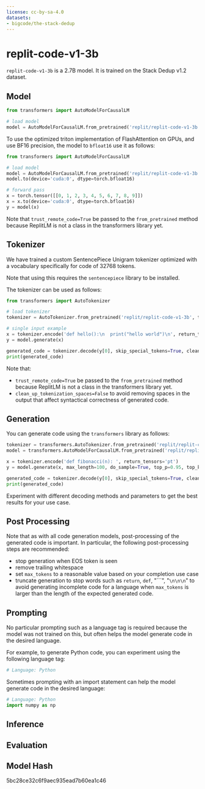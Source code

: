 ```yaml
---
license: cc-by-sa-4.0
datasets:
- bigcode/the-stack-dedup
---
```



# replit-code-v1-3b 

`replit-code-v1-3b` is a 2.7B model. It is trained on the Stack Dedup v1.2 dataset.



## Model


```python
from transformers import AutoModelForCausalLM

# load model
model = AutoModelForCausalLM.from_pretrained('replit/replit-code-v1-3b', trust_remote_code=True)
```

To use the optimized triton implementation of FlashAttention on GPUs, and use BF16 precision, the model to `bfloat16` use it as follows:

```python
from transformers import AutoModelForCausalLM

# load model
model = AutoModelForCausalLM.from_pretrained('replit/replit-code-v1-3b', trust_remote_code=True, attn_impl='triton')
model.to(device='cuda:0', dtype=torch.bfloat16)

# forward pass
x = torch.tensor([[0, 1, 2, 3, 4, 5, 6, 7, 8, 9]])
x = x.to(device='cuda:0', dtype=torch.bfloat16)
y = model(x)

```

Note that `trust_remote_code=True` be passed to the `from_pretrained` method because ReplitLM is not a class in the transformers library yet. 

## Tokenizer

We have trained a custom SentencePiece Unigram tokenizer optimized with a vocabulary specifically for code of 32768 tokens.

Note that using this requires the `sentencepiece` library to be installed. 

The tokenizer can be used as follows:

```python
from transformers import AutoTokenizer

# load tokenizer
tokenizer = AutoTokenizer.from_pretrained('replit/replit-code-v1-3b', trust_remote_code=True)

# single input example
x = tokenizer.encode('def hello():\n  print("hello world")\n', return_tensors='pt')
y = model.generate(x)

generated_code = tokenizer.decode(y[0], skip_special_tokens=True, clean_up_tokenization_spaces=False)
print(generated_code)
```

Note that: 
- `trust_remote_code=True` be passed to the `from_pretrained` method because ReplitLM is not a class in the transformers library yet.
- `clean_up_tokenization_spaces=False` to avoid removing spaces in the output that affect syntactical correctness of generated code. 


## Generation

You can generate code using the `transformers` library as follows:

```python
tokenizer = transformers.AutoTokenizer.from_pretrained('replit/replit-code-v1-3b', trust_remote_code=True)
model = transformers.AutoModelForCausalLM.from_pretrained('replit/replit-code-v1-3b', trust_remote_code=True)

x = tokenizer.encode('def fibonacci(n): ', return_tensors='pt')
y = model.generate(x, max_length=100, do_sample=True, top_p=0.95, top_k=60, temperature=0.2, num_return_sequences=1, eos_token_id=tokenizer.eos_token_id)

generated_code = tokenizer.decode(y[0], skip_special_tokens=True, clean_up_tokenization_spaces=False)
print(generated_code)
```

Experiment with different decoding methods and parameters to get the best results for your use case.

## Post Processing

Note that as with all code generation models, post-processing of the generated code is important. In particular, the following post-processing steps are recommended:
- stop generation when EOS token is seen
- remove trailing whitespace
- set `max_tokens` to a reasonable value based on your completion use case
- truncate generation to stop words such as `return`, `def`, "```", "`\n\n\n`" to avoid generating incomplete code for a language when `max_tokens` is larger than the length of the expected generated code.

## Prompting

No particular prompting such as a language tag is required because the model was not trained on this, but often helps the model generate code in the desired language.

For example, to generate Python code, you can experiment using the following language tag:

```python
# Language: Python
```

Sometimes prompting with an import statement can help the model generate code in the desired language:

```python
# Language: Python
import numpy as np
```

## Inference

## Evaluation


## Model Hash
5bc28ce32c6f9aec935ead7b60ea1c46





